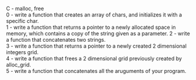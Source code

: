 C - malloc, free                                                                                                                        
0 - write a function that creates an array of chars, and initializes it with a specific char.                                           
1 - write a function that returns a pointer to a newly allocated space in memory, which contains a copy of the string given as a parameter. 
2 - write a function that concatenates two strings.                                                                                     
3 - write a function that returns a pointer to a newly created 2 dimensional integers grid.                                            
4 - write a function that frees a 2 dimensional grid previously created by alloc_grid.                                                  
5 - write a function that concatenates all the aruguments of your program.
